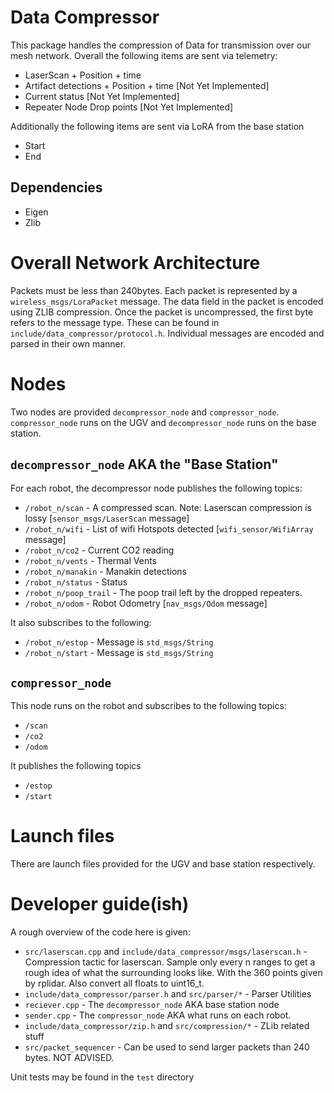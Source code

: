# Data Compressor

This package handles the compression of Data for transmission over our mesh network. 
Overall the following items are sent via telemetry:

- LaserScan + Position + time
- Artifact detections + Position + time [Not Yet Implemented]
- Current status [Not Yet Implemented]
- Repeater Node Drop points [Not Yet Implemented]

Additionally the following items are sent via LoRA from the base station

* Start
* End

## Dependencies
- Eigen
- Zlib

# Overall Network Architecture
Packets must be less than 240bytes. Each packet is represented by a `wireless_msgs/LoraPacket` message. The data field in the packet is encoded using
ZLIB compression. Once the packet is uncompressed, the first byte refers to the message type. These can be found in `include/data_compressor/protocol.h`.
Individual messages are encoded and parsed in their own manner.

# Nodes
Two nodes are provided `decompressor_node` and `compressor_node`. `compressor_node` runs on the UGV and `decompressor_node` runs on the base station. 

## `decompressor_node` AKA the "Base Station"
For each robot, the decompressor node publishes the following topics:
- `/robot_n/scan` - A compressed scan. Note: Laserscan compression is lossy [`sensor_msgs/LaserScan` message]
- `/robot_n/wifi` - List of wifi Hotspots detected [`wifi_sensor/WifiArray` message]
- `/robot_n/co2` - Current CO2 reading
- `/robot_n/vents` - Thermal Vents
- `/robot_n/manakin` - Manakin detections
- `/robot_n/status` - Status 
- `/robot_n/poop_trail` - The poop trail left by the dropped repeaters.
- `/robot_n/odom` - Robot Odometry [`nav_msgs/Odom` message]


It also subscribes to the following:
- `/robot_n/estop` - Message is `std_msgs/String`
- `/robot_n/start` - Message is  `std_msgs/String`

## `compressor_node` 
This node runs on the robot and subscribes to the following topics:
- `/scan` 
- `/co2`
- `/odom`


It publishes the following topics
- `/estop`
- `/start`

# Launch files
There are launch files provided for the UGV and base station respectively.

# Developer guide(ish)
A rough overview of the code here is given:
- `src/laserscan.cpp` and `include/data_compressor/msgs/laserscan.h` - Compression tactic for laserscan. Sample only every n ranges to get a rough idea of what the surrounding looks like. With the 360 points given by rplidar. Also convert all floats to uint16_t.
- `include/data_compressor/parser.h` and `src/parser/*` - Parser Utilities
- `reciever.cpp` - The `decompressor_node` AKA base station node
- `sender.cpp` - The `compressor_node` AKA what runs on each robot.
- `include/data_compressor/zip.h` and `src/compression/*` - ZLib related stuff
- `src/packet_sequencer` - Can be used to send larger packets than 240 bytes. NOT ADVISED.

Unit tests may be found in the `test` directory
